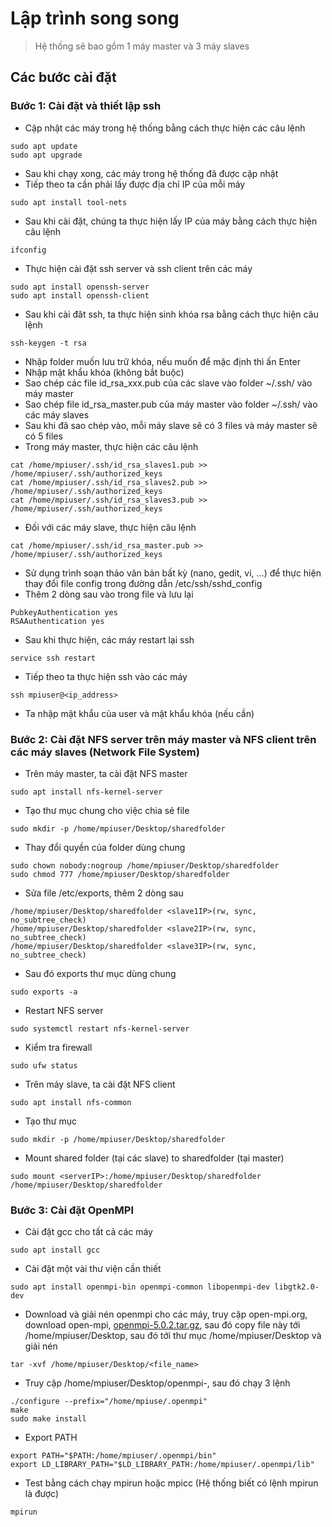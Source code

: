 # Lập trình song song

> Hệ thống sẽ bao gồm 1 máy master và 3 máy slaves

## Các bước cài đặt
### Bước 1: Cài đặt và thiết lập ssh
- Cập nhật các máy trong hệ thống bằng cách thực hiện các câu lệnh
```ssh
sudo apt update
sudo apt upgrade
```
- Sau khi chạy xong, các máy trong  hệ thống đã được cập nhật
- Tiếp theo ta cần phải lấy được địa chỉ IP của mỗi máy
```ssh
sudo apt install tool-nets
```
- Sau khi cài đặt, chúng ta thực hiện lấy IP của máy bằng cách thực hiện câu lệnh
```ssh
ifconfig
```
- Thực hiện cài đặt ssh server và ssh client trên các máy
```ssh
sudo apt install openssh-server
sudo apt install openssh-client
```
- Sau khi cài đăt ssh, ta thực hiện sinh khóa rsa bằng cách thực hiện câu lệnh

```ssh
ssh-keygen -t rsa
```

- Nhập folder muốn lưu trữ khóa, nếu muốn để mặc định thì ấn Enter
- Nhập mật khẩu khóa (không bắt buộc)
- Sao chép các file id_rsa_xxx.pub của các slave vào folder ~/.ssh/ vào máy master
- Sao chép file id_rsa_master.pub của máy master vào folder ~/.ssh/ vào các máy slaves
- Sau khi đã sao chép vào, mỗi máy slave sẽ có 3 files và máy master sẽ có 5 files
- Trong máy master, thực hiện các câu lệnh

```ssh
cat /home/mpiuser/.ssh/id_rsa_slaves1.pub >> /home/mpiuser/.ssh/authorized_keys
cat /home/mpiuser/.ssh/id_rsa_slaves2.pub >> /home/mpiuser/.ssh/authorized_keys
cat /home/mpiuser/.ssh/id_rsa_slaves3.pub >> /home/mpiuser/.ssh/authorized_keys
```

- Đối với các máy slave, thực hiện câu lệnh
```ssh
cat /home/mpiuser/.ssh/id_rsa_master.pub >> /home/mpiuser/.ssh/authorized_keys
```

- Sử dụng trình soạn thảo văn bản bất kỳ (nano, gedit, vi, ...) để thực hiện thay đổi file config trong đường dẫn /etc/ssh/sshd_config
- Thêm 2 dòng sau vào trong file và lưu lại

```ssh
PubkeyAuthentication yes
RSAAuthentication yes
```

- Sau khi thực hiện, các máy restart lại ssh 

```ssh
service ssh restart
```

- Tiếp theo ta thực hiện ssh vào các máy
```ssh
ssh mpiuser@<ip_address>
```
- Ta nhập mật khẩu của user và mật khẩu khóa (nếu cần)

### Bước 2: Cài đặt NFS server trên máy master và NFS client trên các máy slaves (Network File System)
- Trên máy master, ta cài đặt NFS master
```ssh
sudo apt install nfs-kernel-server
```

- Tạo thư mục chung cho việc chia sẻ file
```
sudo mkdir -p /home/mpiuser/Desktop/sharedfolder
```

- Thay đổi quyền của folder dùng chung
```
sudo chown nobody:nogroup /home/mpiuser/Desktop/sharedfolder
sudo chmod 777 /home/mpiuser/Desktop/sharedfolder
```

- Sửa file /etc/exports, thêm 2 dòng sau
```
/home/mpiuser/Desktop/sharedfolder <slave1IP>(rw, sync, no_subtree_check)
/home/mpiuser/Desktop/sharedfolder <slave2IP>(rw, sync, no_subtree_check)
/home/mpiuser/Desktop/sharedfolder <slave3IP>(rw, sync, no_subtree_check)
```

- Sau đó exports thư mục dùng chung
```
sudo exports -a
```

- Restart NFS server
```
sudo systemctl restart nfs-kernel-server
```

- Kiểm tra firewall
```
sudo ufw status
```

- Trên máy slave, ta cài đặt NFS client 
```ssh
sudo apt install nfs-common
```

- Tạo thư mục 
```
sudo mkdir -p /home/mpiuser/Desktop/sharedfolder
```

- Mount shared folder (tại các slave) to sharedfolder (tại master)
```
sudo mount <serverIP>:/home/mpiuser/Desktop/sharedfolder /home/mpiuser/Desktop/sharedfolder
```

### Bước 3: Cài đặt OpenMPI
- Cài đặt gcc cho tất cả các máy
```
sudo apt install gcc
```

- Cài đặt một vài thư viện cần thiết
```
sudo apt install openmpi-bin openmpi-common libopenmpi-dev libgtk2.0-dev
```

- Download và giải nén openmpi cho các máy, truy cập open-mpi.org, download open-mpi, [openmpi-5.0.2.tar.gz](https://download.open-mpi.org/release/open-mpi/v5.0/openmpi-5.0.2.tar.gz), sau đó copy file này tới /home/mpiuser/Desktop, sau đó tới thư mục /home/mpiuser/Desktop và giải nén
```
tar -xvf /home/mpiuser/Desktop/<file_name>
```

- Truy cập /home/mpiuser/Desktop/openmpi-<version>, sau đó chạy 3 lệnh
```
./configure --prefix="/home/mpiuse/.openmpi"
make
sudo make install
```
- Export PATH
```
export PATH="$PATH:/home/mpiuser/.openmpi/bin"
export LD_LIBRARY_PATH="$LD_LIBRARY_PATH:/home/mpiuser/.openmpi/lib"
```

- Test bằng cách chạy mpirun hoặc mpicc (Hệ thống biết có lệnh mpirun là được)
```
mpirun
```


